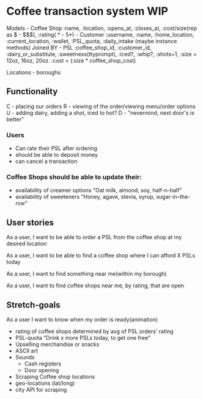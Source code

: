 # Coffee transaction system WIP

Models    - Coffee Shop :name, :location, :opens_at, :closes_at, :cost/size(rep as $ - $$$), :rating( * - 5*)
          - Customer :username, :name, :home_location, :current_location, :wallet, :PSL_quota, :daily_intake (maybe instance methods)
Joined BY - PSL :coffee_shop_id, :customer_id, :dairy_or_substitute, :sweetness(ttyprompt), :iced?, :whip?, :shots=1, :size = 12oz, 16oz, 20oz. :cost = (:size * coffee_shop_cost)

Locations - boroughs

## Functionality

C - placing our orders
R - viewing of the order/viewing menu/order options
U - adding dairy, adding a shot, iced to hot?
D - "nevermind, next door's is better"

### Users

- Can rate their PSL after ordering
- should be able to deposit money
- can cancel a transaction

### Coffee Shops should be able to update their:

- availability of creamer options "Oat milk, almond, soy, half-n-half"
- availability of sweeteners "Honey, agave, stevia, syrup, sugar-in-the-row"

## User stories

As a user, I want to be able to order a PSL from the coffee shop at my desired location

As a user, I want to be able to find a coffee shop where I can afford X PSLs today

As a user, I want to find something near me(within my borough)

As a user, I want to find coffee shops near me, by rating, that are open

## Stretch-goals

As a user I want to know when my order is ready(animation)
- rating of coffee shops determined by avg of PSL orders' rating
- PSL-quota "Drink x more PSLs today, to get one free"
- Upselling merchandise or snacks
- ASCII art
- Sounds
  - Cash registers
  - Door opening
- Scraping Coffee shop locations
- geo-locations (lat/long)
- city API for scraping 
